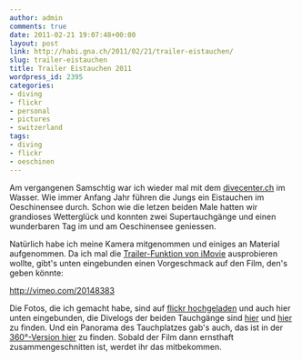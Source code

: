 ```yaml
---
author: admin
comments: true
date: 2011-02-21 19:07:48+00:00
layout: post
link: http://habi.gna.ch/2011/02/21/trailer-eistauchen/
slug: trailer-eistauchen
title: Trailer Eistauchen 2011
wordpress_id: 2395
categories:
- diving
- flickr
- personal
- pictures
- switzerland
tags:
- diving
- flickr
- oeschinen
---
```


Am vergangenen Samschtig war ich wieder mal mit dem [divecenter.ch](http://divecenter.ch/) im Wasser. Wie immer Anfang Jahr führen die Jungs ein Eistauchen im Oeschinensee durch. Schon wie die letzen beiden Male hatten wir grandioses Wetterglück und konnten zwei Supertauchgänge und einen wunderbaren Tag im und am Oeschinensee geniessen.

Natürlich habe ich meine Kamera mitgenommen und einiges an Material aufgenommen. Da ich mal die [Trailer-Funktion von iMovie](http://www.apple.com/ilife/imovie/#movie-trailers) ausprobieren wollte, gibt's unten eingebunden einen Vorgeschmack auf den Film, den's geben könnte:

http://vimeo.com/20148383

Die Fotos, die ich gemacht habe, sind auf [flickr hochgeladen](http://grobmotoriker.ch/fotos/index.php?type=sets&setId=72157625964680865) und auch hier unten eingebunden, die Divelogs der beiden Tauchgänge sind [hier](http://habi.gna.ch/divelog/2011.02.19.oeschinensee1.pdf) und [hier](http://habi.gna.ch/divelog/2011.02.19.oeschinensee2.pdf) zu finden. Und ein Panorama des Tauchplatzes gab's auch, das ist in der [360°-Version hier](http://habi.gna.ch/panoramas/oeschinensee.html) zu finden. Sobald der Film dann ernsthaft zusammengeschnitten ist, werdet ihr das mitbekommen.


